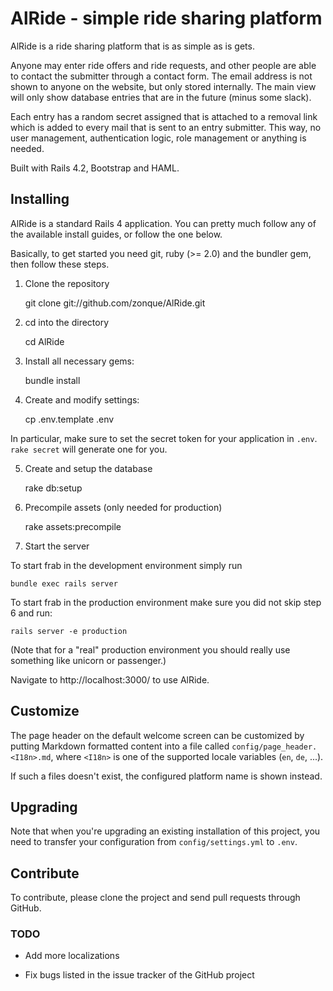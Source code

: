 # AlRide - simple ride sharing platform

AlRide is a ride sharing platform that is as simple as is gets.

Anyone may enter ride offers and ride requests, and other people are able to contact
the submitter through a contact form. The email address is not shown to anyone on the
website, but only stored internally. The main view will only show database entries that
are in the future (minus some slack).

Each entry has a random secret assigned that is attached to a removal link which is added
to every mail that is sent to an entry submitter. This way, no user management, authentication
logic, role management or anything is needed.

Built with Rails 4.2, Bootstrap and HAML.

## Installing

AlRide is a standard Rails 4 application. You can pretty much follow any of the available install guides, or follow the one below.

Basically, to get started you need git, ruby (>= 2.0) and the bundler gem, then follow these steps.

1) Clone the repository

    git clone git://github.com/zonque/AlRide.git

2) cd into the directory

    cd AlRide

3) Install all necessary gems:

    bundle install

4) Create and modify settings:

    cp .env.template .env

In particular, make sure to set the secret token for your application in `.env`. `rake secret` will generate one for you.

5) Create and setup the database

    rake db:setup

6) Precompile assets (only needed for production)

    rake assets:precompile

7) Start the server

To start frab in the development environment simply run

    bundle exec rails server

To start frab in the production environment make sure you
did not skip step 6 and run:

    rails server -e production

(Note that for a "real" production environment you should really use something like unicorn or passenger.)

Navigate to http://localhost:3000/ to use AlRide.

## Customize

The page header on the default welcome screen can be customized by putting Markdown formatted content into a file called `config/page_header.<I18n>.md`,
where `<I18n>` is one of the supported locale variables (`en`, `de`, ...).

If such a files doesn't exist, the configured platform name is shown instead.

## Upgrading

Note that when you're upgrading an existing installation of this project, you need to transfer your configuration from `config/settings.yml` to `.env`.

## Contribute

To contribute, please clone the project and send pull requests through GitHub.

### TODO

* Add more localizations

* Fix bugs listed in the issue tracker of the GitHub project

